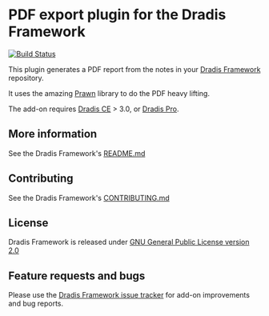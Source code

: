 # PDF export plugin for the Dradis Framework

[![Build Status](https://secure.travis-ci.org/dradis/dradis-pdf_export.png?branch=master)](http://travis-ci.org/dradis/dradis-pdf_export)


This plugin generates a PDF report from the notes in your [Dradis Framework](https://github.com/dradis/dradisframework) repository.

It uses the amazing [Prawn](https://github.com/prawnpdf/prawn) library to do the PDF heavy lifting.

The add-on requires [Dradis CE](https://dradisframework.org/) > 3.0, or [Dradis Pro](https://dradisframework.com/pro/).


## More information

See the Dradis Framework's [README.md](https://github.com/dradis/dradisframework/blob/master/README.md)


## Contributing

See the Dradis Framework's [CONTRIBUTING.md](https://github.com/dradis/dradisframework/blob/master/CONTRIBUTING.md)


## License

Dradis Framework is released under [GNU General Public License version 2.0](http://www.gnu.org/licenses/old-licenses/gpl-2.0.html)


## Feature requests and bugs

Please use the [Dradis Framework issue tracker](https://github.com/dradis/dradis-ce/issues) for add-on improvements and bug reports.
